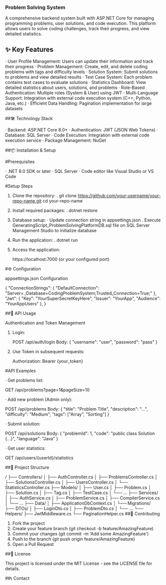 ### Problem Solving System

A comprehensive backend system built with ASP.NET Core for managing programming problems, user solutions, and code execution. This platform allows users to solve coding challenges, track their progress, and view detailed statistics.

## ✨ Key Features

· User Profile Management: Users can update their information and track their progress
· Problem Management: Create, edit, and delete coding problems with tags and difficulty levels
· Solution System: Submit solutions to problems and view detailed results
· Test Case System: Each problem contains test cases to evaluate solutions
· Statistics Dashboard: View detailed statistics about users, solutions, and problems
· Role-Based Authentication: Multiple roles (System & User) using JWT
· Multi-Language Support: Integration with external code execution system (C++, Python, Java, etc.)
· Efficient Data Handling: Pagination implementation for large datasets

##🛠 Technology Stack

· Backend: ASP.NET Core 8.0+
· Authentication: JWT (JSON Web Tokens)
· Database: SQL Server
· Code Execution: Integration with external code execution service
· Package Management: NuGet

##📦 Installation & Setup

#Prerequisites

· .NET 8.0 SDK or later
· SQL Server
· Code editor like Visual Studio or VS Code

#Setup Steps

1. Clone the repository:
   . git clone https://github.com/your-username/your-repo-name.git
   cd your-repo-name
   
2. Install required packages:
   . dotnet restore
   
3. Database setup:
   · Update connection string in appsettings.json
   . Execute GeneratingScript_ProblemSolvingPlatformDB.sql file on SQL Server Management Studio to initialize database
   
5. Run the application:
   . dotnet run
   
6. Access the application:
  
   https://localhost:7000 (or your configured port)
   
#⚙️ Configuration

appsettings.json Configuration

{
  "ConnectionStrings": {
    "DefaultConnection": "Server=.;Database=CodingProblemSystem;Trusted_Connection=True;"
  },
  "Jwt": {
    "Key": "YourSuperSecretKeyHere",
    "Issuer": "YourApp",
    "Audience": "YourAppUsers"
  },
}

##🚀 API Usage

Authentication and Token Management

1. Login:
  
   POST /api/auth/login
   Body: { "username": "user", "password": "pass" }
   
2. Use Token in subsequent requests:
  
   Authorization: Bearer {your_token}
   
#API Examples

· Get problems list:
 
  GET /api/problems?page=1&pageSize=10
  
· Add new problem (Admin only):
 
  POST /api/problems
  Body: { "title": "Problem Title", "description": "...", "difficulty": "Medium", "tags": ["Array", "Sorting"] }
  
· Submit solution:
 
  POST /api/solutions
  Body: { "problemId": 1, "code": "public class Solution {...}", "language": "Java" }
  
· Get user statistics:
 
  GET /api/users/{userId}/statistics
  
##📁 Project Structure

/
├── Controllers/
│   ├── AuthController.cs
│   ├── ProblemsController.cs
│   ├── SolutionsController.cs
│   ├── UsersController.cs
│   └── StatisticsController.cs
├── Models/
│   ├── User.cs
│   ├── Problem.cs
│   ├── Solution.cs
│   ├── Tag.cs
│   ├── TestCase.cs
│   └── ...
├── Services/
│   ├── AuthService.cs
│   ├── ProblemService.cs
│   ├── CompilerService.cs
│   └── ...
├── Data/
│   ├── ApplicationDbContext.cs
│   └── Migrations/
├── DTOs/
│   ├── LoginDto.cs
│   ├── ProblemDto.cs
│   └── ...
└── Helpers/
    ├── JwtMiddleware.cs
    └── PaginationHelper.cs
##🤝 Contributing

1. Fork the project
2. Create your feature branch (git checkout -b feature/AmazingFeature)
3. Commit your changes (git commit -m 'Add some AmazingFeature')
4. Push to the branch (git push origin feature/AmazingFeature)
5. Open a Pull Request

##📄 License

This project is licensed under the MIT License - see the LICENSE file for details.

##📞 Contact
